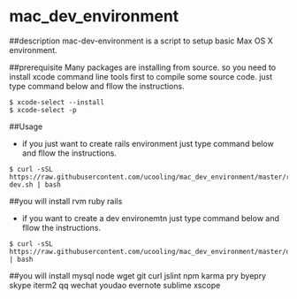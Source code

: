 mac_dev_environment
===================
##description
mac-dev-environment is a script to setup basic Max OS X environment.

##prerequisite
Many packages are installing from source. so you need to install xcode command line tools first to compile some source code.
just type command below and fllow the instructions.
```
$ xcode-select --install
$ xcode-select -p
```

##Usage
* if you just want to create rails environment
just type command below and fllow the instructions.
```
$ curl -sSL https://raw.githubusercontent.com/ucooling/mac_dev_environment/master/rails-dev.sh | bash
```

##you will install 
rvm
ruby
rails

* if you want to create a dev environemtn 
just type command below and fllow the instructions.
```
$ curl -sSL https://raw.githubusercontent.com/ucooling/mac_dev_environment/master/dev.sh | bash
```

##you will install 
mysql
node
wget
git
curl
jslint
npm
karma
pry
byepry
skype
iterm2
qq
wechat
youdao
evernote
sublime
xscope
